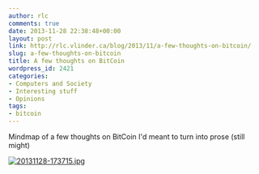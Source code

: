 ```yaml
---
author: rlc
comments: true
date: 2013-11-28 22:38:48+00:00
layout: post
link: http://rlc.vlinder.ca/blog/2013/11/a-few-thoughts-on-bitcoin/
slug: a-few-thoughts-on-bitcoin
title: A few thoughts on BitCoin
wordpress_id: 2421
categories:
- Computers and Society
- Interesting stuff
- Opinions
tags:
- bitcoin
---
```


Mindmap of a few thoughts on BitCoin I'd meant to turn into prose (still might)

<!--more-->

[![20131128-173715.jpg](http://rlc.vlinder.ca/wp-content/uploads/2013/11/20131128-173715.jpg)](http://rlc.vlinder.ca/wp-content/uploads/2013/11/20131128-173715.jpg)
